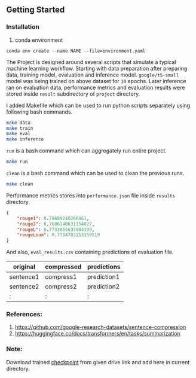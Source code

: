 ## Getting Started

### Installation

1. conda environment
```
conda env create --name NAME --file=environment.yaml
```


The Project is designed around several scripts that simulate a typical machine learning workflow. Starting with data preparation after preparing data, training model, evaluation and inference model. `google/t5-small` model was being trained on above dataset for `10` epochs. Later inference ran on evaluation data, performance metrics and evaluation results were stored inside `result` subdirectory of `project` directory.

I added Makefile which can be used to run python scripts separately using following bash commands.

```bash
make data
make train
make eval
make inference
```

`run` is a bash command which can aggregately run entire project.

```bash
make run
```

`clean` is a bash command which can be used to clean the previous runs.

```bash
make clean
```

Performance metrics stores into `performance.json` file inside `results` directory.

```json
{
    "rouge1": 0.79689240266461,
    "rouge2": 0.7606140631154827,
    "rougeL": 0.7733855633904199,
    "rougeLsum": 0.7734703253159519
}
```

And also, `eval_results.csv` containing predictions of evaluation file.

| original  | compressed | predictions |
|-----------|------------|-------------|
| sentence1 | compress1  | prediction1 |
| sentence2 | compress2  | prediction2 |
| :         | :          | :           |

### References:
1. https://github.com/google-research-datasets/sentence-compression 
2. https://huggingface.co/docs/transformers/en/tasks/summarization 

### Note:
Download trained [checkpoint](https://drive.google.com/drive/folders/1yrl0VtmM9BtT4aU2Z5vLs6doz35MMxvM?usp=drive_link) from given drive link and add here in current directory.


